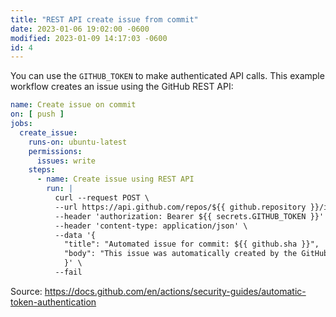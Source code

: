 ```yaml
---
title: "REST API create issue from commit"
date: 2023-01-06 19:02:00 -0600
modified: 2023-01-09 14:17:03 -0600
id: 4
---
```



You can use the `GITHUB_TOKEN` to make authenticated API calls. This example workflow creates an issue using the GitHub REST API:

```yml
name: Create issue on commit
on: [ push ]
jobs:
  create_issue:
    runs-on: ubuntu-latest
    permissions:
      issues: write 
    steps:
      - name: Create issue using REST API
        run: |
          curl --request POST \
          --url https://api.github.com/repos/${{ github.repository }}/issues \
          --header 'authorization: Bearer ${{ secrets.GITHUB_TOKEN }}' \
          --header 'content-type: application/json' \
          --data '{
            "title": "Automated issue for commit: ${{ github.sha }}",
            "body": "This issue was automatically created by the GitHub Action workflow **${{ github.workflow }}**. \n\n The commit hash was: _${{ github.sha }}_."
            }' \
          --fail
```

Source: https://docs.github.com/en/actions/security-guides/automatic-token-authentication

